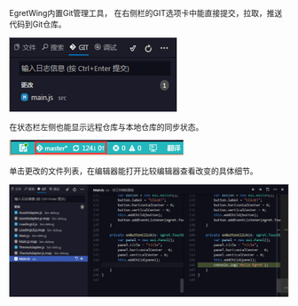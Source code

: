 
EgretWing内置Git管理工具， 在右侧栏的GIT选项卡中能直接提交，拉取，推送代码到Git仓库。

![](12.png)

在状态栏左侧也能显示远程仓库与本地仓库的同步状态。

![](13.png)

单击更改的文件列表，在编辑器能打开比较编辑器查看改变的具体细节。

![](17.png)

